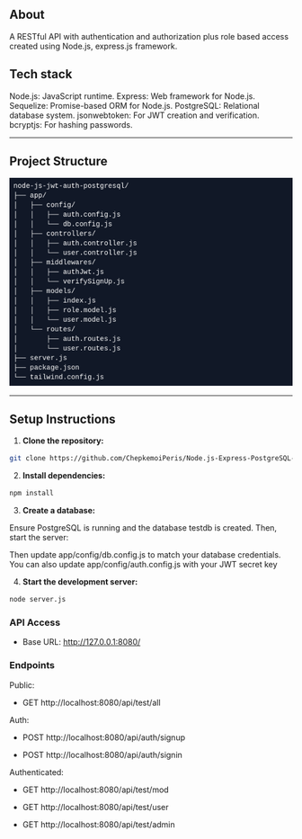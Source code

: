 ## About 

A RESTful API with authentication and authorization plus role based access created using Node.js, express.js framework.

## Tech stack
Node.js: JavaScript runtime.
Express: Web framework for Node.js. 
Sequelize: Promise-based ORM for Node.js.
PostgreSQL: Relational database system.
jsonwebtoken: For JWT creation and verification.
bcryptjs: For hashing passwords.
 
---

## Project Structure
![Structure screenshot](./structure.png)
 

---

## Setup Instructions

1. **Clone the repository:**
 ```bash
 git clone https://github.com/ChepkemoiPeris/Node.js-Express-PostgreSQL-Authentication-with-JWT.git
 ```
2. **Install dependencies:**

```bash
npm install
```
  
3. **Create a database:**
 
Ensure PostgreSQL is running and the database testdb is created. Then, start the server:

Then update app/config/db.config.js to match your database credentials. You can also update app/config/auth.config.js with your JWT secret key
 
4. **Start the development server:**

```bash
node server.js
```

### API Access
- Base URL: http://127.0.0.1:8080/
 
### Endpoints 

Public:

- GET  http://localhost:8080/api/test/all

Auth:

- POST  http://localhost:8080/api/auth/signup

- POST  http://localhost:8080/api/auth/signin

Authenticated:

- GET http://localhost:8080/api/test/mod

- GET http://localhost:8080/api/test/user

- GET http://localhost:8080/api/test/admin
  